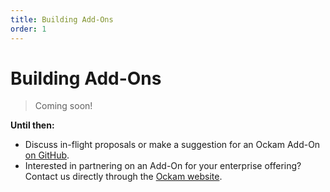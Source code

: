 ```yaml
---
title: Building Add-Ons
order: 1
---
```


# Building Add-Ons

> Coming soon!

**Until then:**

- Discuss in-flight proposals or make a suggestion for an Ockam Add-On 
[on GitHub](https://github.com/ockam-network/ockam/discussions/624).
- Interested in partnering on an Add-On for your enterprise offering? Contact us directly through the 
[Ockam website](https://ockam.io).